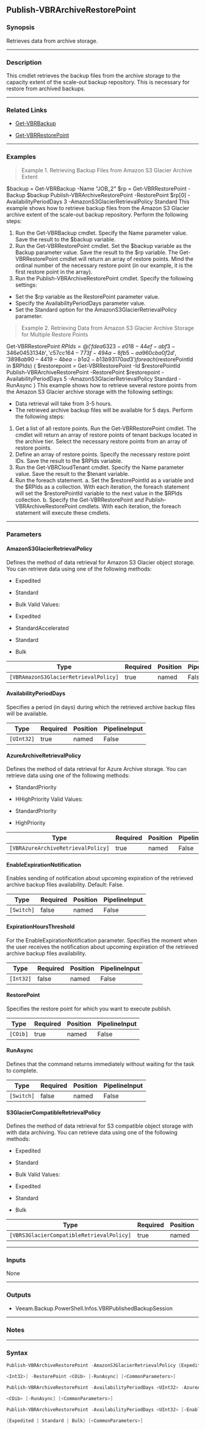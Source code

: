 Publish-VBRArchiveRestorePoint
------------------------------

### Synopsis
Retrieves data from archive storage.

---

### Description

This cmdlet retrieves the backup files from the archive storage to the capacity extent of the scale-out backup repository. This is necessary for restore from archived backups.

---

### Related Links
* [Get-VBRBackup](Get-VBRBackup)

* [Get-VBRRestorePoint](Get-VBRRestorePoint)

---

### Examples
> Example 1. Retrieving Backup Files from Amazon S3 Glacier Archive Extent

$backup = Get-VBRBackup -Name "JOB_2"
$rp = Get-VBRRestorePoint -Backup $backup
Publish-VBRArchiveRestorePoint -RestorePoint $rp[0] -AvailabilityPeriodDays 3 -AmazonS3GlacierRetrievalPolicy Standard
This example shows how to retrieve backup files from the Amazon S3 Glacier archive extent of the scale-out backup repository.
Perform the following steps:
1. Run the Get-VBRBackup cmdlet. Specify the Name parameter value. Save the result to the $backup variable.
2. Run the Get-VBRRestorePoint cmdlet. Set the $backup variable as the Backup parameter value.  Save the result to the $rp variable.
The Get-VBRRestorePoint cmdlet will return an array of restore points. Mind the ordinal number of the necessary restore point (in our example, it is the first restore point in the array).
3. Run the Publish-VBRArchiveRestorePoint cmdlet. Specify the following settings:
- Set the $rp variable as the RestorePoint parameter value.
- Specify the AvailabilityPeriodDays parameter value.
- Set the Standard option for the AmazonS3GlacierRetrievalPolicy parameter.
> Example 2. Retrieving Data from Amazon S3 Glacier Archive Storage for Multiple Restore Points

Get-VBRRestorePoint
$RPIds = @('fdea6323-e018-44ef-abf3-346e0453134b', 'c57cc164-773f-494a-8fb5-aa960cba0f2d', '3898ab90-4419-4bea-b1a2-b13b93170ad3' )
foreach ($restorePointId in $RPIds)
{
   $restorepoint = Get-VBRRestorePoint -Id $restorePointId
   Publish-VBRArchiveRestorePoint -RestorePoint $restorepoint -AvailabilityPeriodDays 5 -AmazonS3GlacierRetrievalPolicy Standard -RunAsync
}
This example shows how to retrieve several restore points from the Amazon S3 Glacier archive storage with the following settings:
- Data retrieval will take from 3-5 hours.
- The retrieved archive backup files will be available for 5 days.
Perform the following steps:
1. Get a list of all restore points. Run the Get-VBRRestorePoint cmdlet. The cmdlet will return an array of restore points of tenant backups located in the archive tier. Select the necessary restore points from an array of restore points.
2. Define an array of restore points. Specify the necessary restore point IDs. Save the result to the $RPIds variable.
3. Run the Get-VBRCloudTenant cmdlet. Specify the Name parameter value. Save the result to the $tenant variable.
4. Run the foreach statement.
a. Set the $restorePointId as a variable and the $RPIds as a collection. With each iteration, the foreach statement will set the $restorePointId variable to the next value in the $RPIds collection.
b. Specify the Get-VBRRestorePoint and Publish-VBRArchiveRestorePoint cmdlets. With each iteration, the foreach statement will execute these cmdlets.

---

### Parameters
#### **AmazonS3GlacierRetrievalPolicy**
Defines the method of data retrieval for Amazon S3 Glacier object storage. You can retrieve data using one of the following methods:
* Expedited
* Standard
* Bulk
Valid Values:

* Expedited
* StandardAccelerated
* Standard
* Bulk

|Type                                 |Required|Position|PipelineInput|
|-------------------------------------|--------|--------|-------------|
|`[VBRAmazonS3GlacierRetrievalPolicy]`|true    |named   |False        |

#### **AvailabilityPeriodDays**
Specifies a period (in days) during which the retrieved archive backup files will be available.

|Type      |Required|Position|PipelineInput|
|----------|--------|--------|-------------|
|`[UInt32]`|true    |named   |False        |

#### **AzureArchiveRetrievalPolicy**
Defines the method of data retrieval for Azure Archive storage. You can retrieve data using one of the following methods:
* StandardPriority
* HHighPriority
Valid Values:

* StandardPriority
* HighPriority

|Type                              |Required|Position|PipelineInput|
|----------------------------------|--------|--------|-------------|
|`[VBRAzureArchiveRetrievalPolicy]`|true    |named   |False        |

#### **EnableExpirationNotification**
Enables sending of notification about upcoming expiration of the retrieved archive backup files availability.
Default: False.

|Type      |Required|Position|PipelineInput|
|----------|--------|--------|-------------|
|`[Switch]`|false   |named   |False        |

#### **ExpirationHoursThreshold**
For the EnableExpirationNotification parameter. Specifies the moment when the user receives the notification about upcoming expiration of the retrieved archive backup files availability.

|Type     |Required|Position|PipelineInput|
|---------|--------|--------|-------------|
|`[Int32]`|false   |named   |False        |

#### **RestorePoint**
Specifies the restore point for which you want to execute publish.

|Type    |Required|Position|PipelineInput|
|--------|--------|--------|-------------|
|`[COib]`|true    |named   |False        |

#### **RunAsync**
Defines that the command returns immediately without waiting for the task to complete.

|Type      |Required|Position|PipelineInput|
|----------|--------|--------|-------------|
|`[Switch]`|false   |named   |False        |

#### **S3GlacierCompatibleRetrievalPolicy**
Defines the method of data retrieval for S3 compatible object storage with with data archiving. You can retrieve data using one of the following methods:
* Expedited
* Standard
* Bulk
Valid Values:

* Expedited
* Standard
* Bulk

|Type                                     |Required|Position|PipelineInput|
|-----------------------------------------|--------|--------|-------------|
|`[VBRS3GlacierCompatibleRetrievalPolicy]`|true    |named   |False        |

---

### Inputs
None

---

### Outputs
* Veeam.Backup.PowerShell.Infos.VBRPublishedBackupSession

---

### Notes

---

### Syntax
```PowerShell
Publish-VBRArchiveRestorePoint -AmazonS3GlacierRetrievalPolicy {Expedited | StandardAccelerated | Standard | Bulk} -AvailabilityPeriodDays <UInt32> [-EnableExpirationNotification] [-ExpirationHoursThreshold 
```
```PowerShell
<Int32>] -RestorePoint <COib> [-RunAsync] [<CommonParameters>]
```
```PowerShell
Publish-VBRArchiveRestorePoint -AvailabilityPeriodDays <UInt32> -AzureArchiveRetrievalPolicy {StandardPriority | HighPriority} [-EnableExpirationNotification] [-ExpirationHoursThreshold <Int32>] -RestorePoint 
```
```PowerShell
<COib> [-RunAsync] [<CommonParameters>]
```
```PowerShell
Publish-VBRArchiveRestorePoint -AvailabilityPeriodDays <UInt32> [-EnableExpirationNotification] [-ExpirationHoursThreshold <Int32>] -RestorePoint <COib> [-RunAsync] -S3GlacierCompatibleRetrievalPolicy 
```
```PowerShell
{Expedited | Standard | Bulk} [<CommonParameters>]
```
